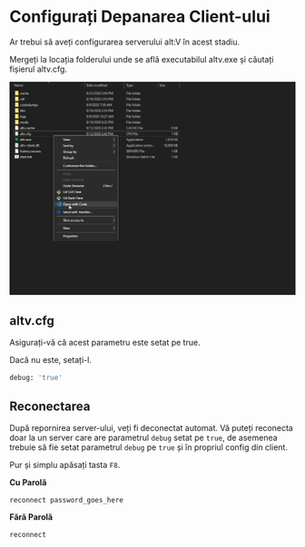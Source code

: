 # Configurați Depanarea Client-ului

Ar trebui să aveți configurarea serverului alt:V în acest stadiu.

Mergeți la locația folderului unde se află executabilul altv.exe și căutați fișierul altv.cfg.

![](./img/edit_cfg.png)

## altv.cfg

Asigurați-vă că acest parametru este setat pe true.

Dacă nu este, setați-l.

```sh
debug: 'true'
```

## Reconectarea

După repornirea server-ului, veți fi deconectat automat. Vă puteți reconecta doar la un server care are parametrul `debug` setat pe `true`, de asemenea trebuie să fie setat parametrul `debug` pe `true` și în propriul config din client.

Pur și simplu apăsați tasta `F8`.

**Cu Parolă**

```
reconnect password_goes_here
```

**Fără Parolă**

```
reconnect
```
